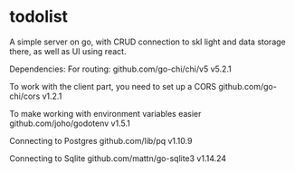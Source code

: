 # todolist
A simple server on go, with СRUD connection to skl light and data storage there, as well as UI using react.

Dependencies:
For routing:
  github.com/go-chi/chi/v5 v5.2.1 
  
To work with the client part, you need to set up a CORS
	github.com/go-chi/cors v1.2.1 
 
To make working with environment variables easier
	github.com/joho/godotenv v1.5.1 
 
Connecting to Postgres 
	github.com/lib/pq v1.10.9 
 
Connecting to Sqlite 
	github.com/mattn/go-sqlite3 v1.14.24 
